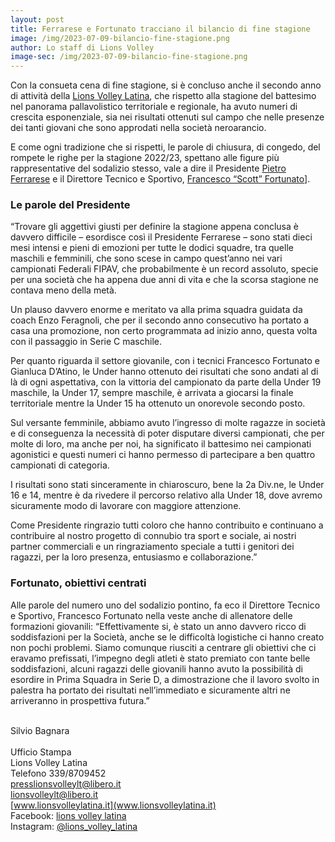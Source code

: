 ```yaml
---
layout: post
title: Ferrarese e Fortunato tracciano il bilancio di fine stagione
image: /img/2023-07-09-bilancio-fine-stagione.png
author: Lo staff di Lions Volley
image-sec: /img/2023-07-09-bilancio-fine-stagione.png
---
```


Con la consueta cena di fine stagione, si è concluso anche il secondo anno di attività della [Lions Volley Latina](https://www.lionsvolleylatina.it), che rispetto alla stagione del battesimo nel panorama pallavolistico territoriale e regionale, ha avuto numeri di crescita esponenziale, sia nei risultati ottenuti sul campo che nelle presenze dei tanti giovani che sono approdati nella società neroarancio.

E come ogni tradizione che si rispetti, le parole di chiusura, di congedo, del rompete le righe per la stagione 2022/23, spettano alle figure più rappresentative del sodalizio stesso, vale a dire il Presidente [Pietro Ferrarese](https://www.instagram.com/ilconte1966_/) e il Direttore Tecnico e Sportivo, [Francesco “Scott” Fortunato](https://www.instagram.com/scottfortune59/)].

### Le parole del Presidente

“Trovare gli aggettivi giusti per definire la stagione appena conclusa è davvero difficile – esordisce così il Presidente Ferrarese – sono stati dieci mesi intensi e pieni di emozioni per tutte le dodici squadre, tra quelle maschili e femminili, che sono scese in campo quest’anno nei vari campionati Federali FIPAV, che probabilmente è un record assoluto, specie per una società che ha appena due anni di vita e che la scorsa stagione ne contava meno della metà.

Un plauso davvero enorme e meritato va alla prima squadra guidata da coach Enzo Feragnoli, che per il secondo anno consecutivo ha portato a casa una promozione, non certo programmata ad inizio anno, questa volta con il passaggio in Serie C maschile.

Per quanto riguarda il settore giovanile, con i tecnici Francesco Fortunato e Gianluca D’Atino, le Under hanno ottenuto dei risultati che sono andati al di là di ogni aspettativa, con la vittoria del campionato da parte della Under 19 maschile, la Under 17, sempre maschile, è arrivata a giocarsi la finale territoriale mentre la Under 15 ha ottenuto un onorevole secondo posto.

Sul versante femminile, abbiamo avuto l’ingresso di molte ragazze in società e di conseguenza la necessità di poter disputare diversi campionati, che per molte di loro, ma anche per noi, ha significato il battesimo nei campionati agonistici e questi numeri ci hanno permesso di partecipare a ben quattro campionati di categoria.

I risultati sono stati sinceramente in chiaroscuro, bene la 2a Div.ne, le Under 16 e 14, mentre è da rivedere il percorso relativo alla Under 18, dove avremo sicuramente modo di lavorare con maggiore attenzione.

Come Presidente ringrazio tutti coloro che hanno contribuito e continuano a contribuire al nostro progetto di connubio tra sport e sociale, ai nostri partner commerciali e un ringraziamento speciale a tutti i genitori dei ragazzi,  per la loro presenza, entusiasmo e collaborazione.”

### Fortunato, obiettivi centrati

Alle parole del numero uno del sodalizio pontino, fa eco il Direttore Tecnico e Sportivo, Francesco Fortunato nella veste anche di allenatore delle formazioni giovanili: “Effettivamente si, è stato un anno davvero ricco di soddisfazioni per la Società, anche se le difficoltà logistiche ci hanno creato non pochi problemi. Siamo comunque riusciti a centrare gli obiettivi che ci eravamo prefissati, l’impegno degli atleti è stato premiato con tante belle soddisfazioni, alcuni ragazzi delle giovanili hanno avuto la possibilità di esordire in Prima Squadra in Serie D, a dimostrazione che il lavoro svolto in palestra ha portato dei risultati nell’immediato e sicuramente altri ne arriveranno in prospettiva futura.”


<br/>Silvio Bagnara   
<br/>Ufficio Stampa
<br/>Lions Volley Latina
<br/>Telefono 339/8709452
<br/>[presslionsvolleylt@libero.it](mailto:presslionsvolleylt@libero.it)
<br/>[lionsvolleylt@libero.it](mailto:lionsvolleylt@libero.it)
<br/>[www.lionsvolleylatina.it](www.lionsvolleylatina.it)
<br/>Facebook: [lions volley latina](https://www.facebook.com/Lionsvolleylatina/)
<br/>Instagram: [@lions_volley_latina](https://www.instagram.com/lions_volley_latina/)